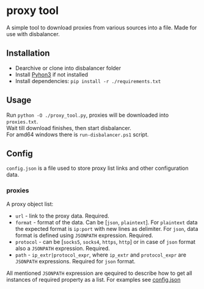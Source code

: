 # proxy tool
A simple tool to download proxies from various sources into a file. Made for use with disbalancer.

## Installation
 - Dearchive or clone into disbalancer folder
 - Install [Pyhon3](https://www.python.org/downloads/) if not installed
 - Install dependencies: `pip install -r ./requirements.txt`

## Usage
Run `python -O ./proxy_tool.py`, proxies will be downloaded into `proxies.txt`.  
Wait till download finishes, then start disbalancer.  
For amd64 windows there is `run-disbalancer.ps1` script.

## Config
`config.json` is a file used to store proxy list links and other configuration data.

### proxies
A proxy object list:
 - `url` - link to the proxy data. Required.
 - `format` - format of the data. Can be [`json`, `plaintext`]. For `plaintext` data the expected format is `ip:port` with new lines as delimiter. For `json`, data format is defined using `JSONPATH` expression. Required.
 - `protocol` - can be [`socks5`, `socks4`, `https`, `http`] or in case of `json` format also a `JSONPATH` expression. Required.
 - `path` - `ip_extr|protocol_expr`, where `ip_extr` and `protocol_expr` are `JSONPATH` expressions. Required for `json` format.

All mentioned `JSONPATH` expression are qequired to describe how to get all instances of required property as a list. For examples see [config.json](/config.json)
